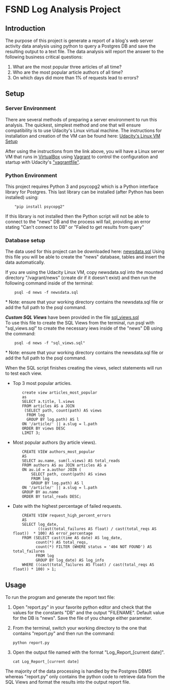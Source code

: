 # FSND Log Analysis Project

## Introduction

The purpose of this project is generate a report of a blog's web server activity data analysis using python to query a Postgres DB and save the resulting output to a text file.  The data analysis will report the answer to the following business critical questions:

1.  What are the most popular three articles of all time?
2.  Who are the most popular article authors of all time?
3.  On which days did more than 1% of requests lead to errors?

## Setup

### Server Environment

There are several methods of preparing a server environment to run this analysis. The quickest, simplest method and one that will ensure compatibility is to use Udacity's Linux virtual machine.  The instructions for installation and creation of the VM can be found here:
[Udacity's Linux VM Setup](https://classroom.udacity.com/nanodegrees/nd004/parts/8d3e23e1-9ab6-47eb-b4f3-d5dc7ef27bf0/modules/bc51d967-cb21-46f4-90ea-caf73439dc59/lessons/5475ecd6-cfdb-4418-85a2-f2583074c08d/concepts/14c72fe3-e3fe-4959-9c4b-467cf5b7c3a0)

After using the instructions from the link above, you will have a Linux server VM that runs in [VirtualBox](https://www.virtualbox.org/wiki/Downloads) using [Vagrant](https://www.vagrantup.com/downloads.html) to control the configuration and startup with  Udacity's ["vagrantfile"](https://github.com/udacity/fullstack-nanodegree-vm).

### Python Environment

This project requires Python 3 and psycopg2 which is a Python interface library for Postgres.  This last library can be installed (after Python has been installed) using:

        "pip install psycopg2"

If this library is not installed then the Python script will not be able to connect to the "news" DB and the process will fail, providing an error stating "Can't connect to DB" or "Failed to get results from query"

### Database setup

The data used for this project can be downloaded here: [newsdata.sql](https://d17h27t6h515a5.cloudfront.net/topher/2016/August/57b5f748_newsdata/newsdata.zip)  Using this file you will be able to create the "news" database, tables and insert the data automatically.

If you are using the Udacity Linux VM, copy newsdata.sql into the mounted directory "/vagrant/news" (create dir if it doesn't exist)  and then run the following command inside of the terminal:

        psql -d news -f newsdata.sql

\* Note: ensure that your working directory contains the newsdata.sql file or add the full path to the psql command.

**_Custom SQL Views_** have been provided in the file  [sql_views.sql](https://github.com/rlugojr/FSND-Log-Analysis-Project/blob/master/sql_views.sql)\
To use this file to create the SQL Views from the terminal, run psql with "sql_views.sql" to create the necessary iews inside of the "news" DB using the command:

        psql -d news -f "sql_views.sql"

\* Note: ensure that your working directory contains the newsdata.sql file or add the full path to the psql command.

When the SQL script finishes creating the views, select statements will run to test each view.

-   Top 3 most popular articles.


            create view articles_most_popular
            as
            SELECT a.title, l.views
            FROM articles AS a JOIN
             (SELECT path, count(path) AS views
              FROM log
              GROUP BY log.path) AS l
            ON '/article/' || a.slug = l.path
            ORDER BY views DESC
            LIMIT 3;

-   Most popular authors (by article views).


            CREATE VIEW authors_most_popular
            AS
            SELECT au.name, sum(l.views) AS total_reads
            FROM authors AS au JOIN articles AS a
            ON au.id = a.author JOIN (
                SELECT path, count(path) AS views
                FROM log
                GROUP BY log.path) AS l
            ON '/article/' || a.slug = l.path
            GROUP BY au.name
            ORDER BY total_reads DESC;

-   Date with the highest percentage of failed requests.


            CREATE VIEW request_high_percent_errors
            AS
            SELECT log_date,
                   ((cast(total_failures AS float) / cast(total_reqs AS float))  * 100) AS error_percentage
            FROM (SELECT cast(time AS date) AS log_date,
                  count(*) AS total_reqs,
                  count(*) FILTER (WHERE status = '404 NOT FOUND') AS total_failures
                  FROM log
                  GROUP BY log_date) AS log_info
            WHERE ((cast(total_failures AS float) / cast(total_reqs AS float)) * 100) > 1;

## Usage

To run the program and generate the report text file:

1.  Open "report.py" in your favorite python editor and check that the values for the constants "DB" and the output "FILENAME".  Default value for the DB is "news".  Save the file of you change either parameter.

2.  From the terminal, switch your working directory to the one that contains "report.py" and then run the command:


        python report.py

2.  Open the output file named with the format "Log_Report\_[current date]".


        cat Log_Report_[current date]

The majority of the data processing is handled by the Postgres DBMS whereas "report.py" only contains the python code to retrieve data from the SQL Views and format the results into the output report file.
